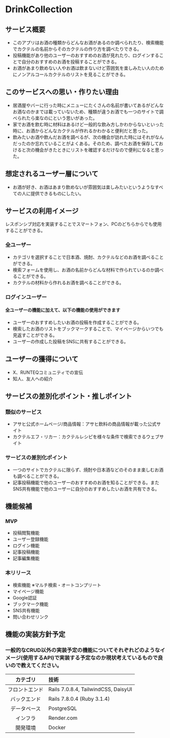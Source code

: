 # DrinkCollection

## サービス概要
* このアプリはお酒の種類からどんなお酒があるのか調べられたり、検索機能でカクテルの名前からそのカクテルの作り方を調べたりできる。
* 投稿機能があり他のユーザーのおすすめのお酒が見れたり、ログインすることで自分のおすすめのお酒を投稿することができる。
* お酒があまり飲めない人やお酒は飲まないけど雰囲気を楽しみたい人のためにノンアルコールカクテルのリストを見ることができる。

## このサービスへの思い・作りたい理由
* 居酒屋やバーに行った時にメニューにたくさんの名前が書いてあるがどんなお酒なのかまでは載っていないため、種類が違うお酒でも一つのサイトで調べられたら楽なのにという思いがあった。
* 家でお酒を飲む時に材料はあるけど一般的な飲み方しかわからないといった時に、お酒からどんなカクテルが作れるかわかると便利だと思った。
* 飲みたいお酒や飲んだお酒を調べるが、次の機会が訪れた時にはそれがなんだったのか忘れていることがよくある。そのため、調べたお酒を保存しておけると次の機会がきたときにリストを確認するだけなので便利になると思った。

## 想定されるユーザー層について
* お酒が好き、お酒はあまり飲めないが雰囲気は楽しみたいというようなすべての人に提供できるものにしたい。

## サービスの利用イメージ
レスポンシブ対応を実装することでスマートフォン、PCのどちらからでも使用することができる。

### 全ユーザー
* カテゴリを選択することで日本酒、焼酎、カクテルなどのお酒を調べることができる。
* 検索フォームを使用し、お酒の名前からどんな材料で作られているのか調べることができる。
* カクテルの材料から作れるお酒を調べることができる。

### ログインユーザー
#### 全ユーザーの機能に加えて、以下の機能の使用ができます
* ユーザーのおすすめしたいお酒の投稿を作成することができる。
* 検索したお酒のリストをブックマークすることで、マイページからいつでも見返すことができる。
* ユーザーの作成した投稿をSNSに共有することができる。

## ユーザーの獲得について
* X、RUNTEQコミュニティでの宣伝
* 知人、友人への紹介

## サービスの差別化ポイント・推しポイント
### 類似のサービス
* アサヒ公式ホームページ/商品情報：アサヒ飲料の商品情報が載った公式サイト
* カクテルエフ・リカー：カクテルレシピを様々な条件で検索できるウェブサイト
### サービスの差別化ポイント
* 一つのサイトでカクテルに限らず、焼酎や日本酒などのそのまま楽しむお酒も調べることができる。
* 記事投稿機能で他のユーザーのおすすめのお酒を知ることができる。またSNS共有機能で他のユーザーに自分のおすすめしたいお酒を共有できる。

## 機能候補
### MVP
* 投稿閲覧機能
* ユーザー登録機能
* ログイン機能
* 記事投稿機能
* 記事編集機能

### 本リリース
* 検索機能 ※マルチ検索・オートコンプリート
* マイページ機能
* Google認証
* ブックマーク機能
* SNS共有機能
* 問い合わせリンク

## 機能の実装方針予定
### 一般的なCRUD以外の実装予定の機能についてそれぞれどのようなイメージ(使用するAPI)で実装する予定なのか現状考えているもので良いので教えてください。
|カテゴリ|技術|
|:-------:|:------|
| フロントエンド | Rails 7.0.8.4, TailwindCSS, DaisyUI |
| バックエンド | Rails 7.8.0.4 (Ruby 3.1.4) |
| データベース | PostgreSQL |
| インフラ | Render.com |
| 開発環境 | Docker |
